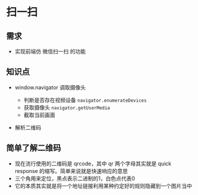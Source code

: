 # 扫一扫

## 需求

+ 实现前端仿 微信扫一扫 的功能

## 知识点

+ window.navigator 调取摄像头

  + 判断是否存在视频设备 `navigator.enumerateDevices`
  + 获取摄像头 `navigator.getUserMedia`
  + 截取当前画面

+ 解析二维码

## 简单了解二维码

+ 现在流行使用的二维码是 qrcode，其中 qr 两个字母其实就是 quick response 的缩写。简单来说就是快速响应的意思
+ 三个角用来定位，黑点表示二进制的1，白色点代表0
+ 它的本质其实就是将一个地址链接利用某种约定好的规则隐藏到一个图片当中
